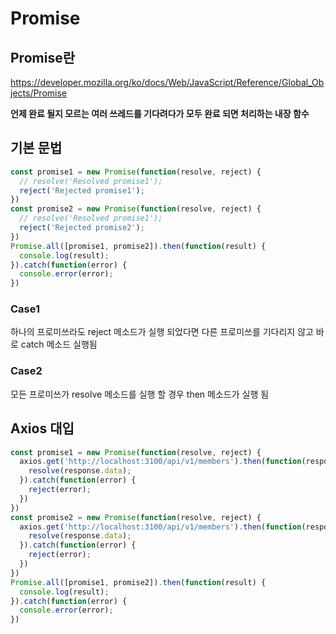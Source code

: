 # Promise

## Promise란
https://developer.mozilla.org/ko/docs/Web/JavaScript/Reference/Global_Objects/Promise

**언제 완료 될지 모르는 여러 쓰레드를 기다려다가 모두 완료 되면 처리하는 내장 함수**

## 기본 문법
```js
const promise1 = new Promise(function(resolve, reject) {
  // resolve('Resolved promise1');
  reject('Rejected promise1');
})
const promise2 = new Promise(function(resolve, reject) {
  // resolve('Resolved promise1');
  reject('Rejected promise2');
})
Promise.all([promise1, promise2]).then(function(result) {
  console.log(result);
}).catch(function(error) {
  console.error(error);
})
```

### Case1
하나의 프로미쓰라도 reject 메소드가 실행 되었다면 다른 프로미쓰를 기다리지 않고 바로 catch 메소드 실행됨

### Case2
모든 프로미쓰가 resolve 메소드를 실행 할 경우 then 메소드가 실행 됨

## Axios 대입
```js
const promise1 = new Promise(function(resolve, reject) {
  axios.get('http://localhost:3100/api/v1/members').then(function(response) {
    resolve(response.data);
  }).catch(function(error) {
    reject(error);
  })
})
const promise2 = new Promise(function(resolve, reject) {
  axios.get('http://localhost:3100/api/v1/members').then(function(response) {
    resolve(response.data);
  }).catch(function(error) {
    reject(error);
  })
})
Promise.all([promise1, promise2]).then(function(result) {
  console.log(result);
}).catch(function(error) {
  console.error(error);
})
```
